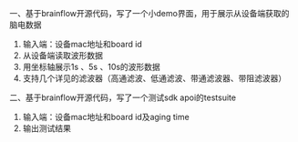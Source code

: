 一、基于brainflow开源代码，写了一个小demo界面，用于展示从设备端获取的脑电数据
1. 输入端：设备mac地址和board id
2. 从设备端读取波形数据
3. 用坐标轴展示1s 、5s 、10s的波形数据
4. 支持几个详见的滤波器（高通滤波、低通滤波、带通滤波器、带阻滤波器）
   
二、基于brainflow开源代码，写了一个测试sdk apoi的testsuite
1. 输入端：设备mac地址和board id及aging time
2. 输出测试结果
